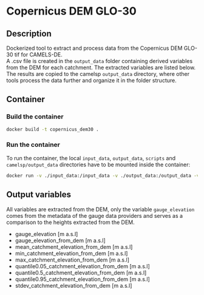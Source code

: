 # Copernicus DEM GLO-30

## Description

Dockerized tool to extract and process data from the Copernicus DEM GLO-30 tif for CAMELS-DE.  
A .csv file is created in the `output_data` folder containing derived variables from the DEM for each catchment. The extracted variables are listed below.  
The results are copied to the camelsp `output_data` directory, where other tools process the data further and organize it in the folder structure.

## Container

### Build the container

```bash
docker build -t copernicus_dem30 .
```

### Run the container

To run the container, the local `input_data`, `output_data`, `scripts` and `camelsp/output_data` directories have to be mounted inside the container:

```bash
docker run -v ./input_data:/input_data -v ./output_data:/output_data -v ./scripts:/scripts -v /path/to/local/camelsp/output_data:/camelsp/output_data -it --rm copernicus_dem30
```

## Output variables

All variables are extracted from the DEM, only the variable `gauge_elevation` comes from the metadata of the gauge data providers and serves as a comparison to the heights extracted from the DEM.

- gauge_elevation [m a.s.l]
- gauge_elevation_from_dem [m a.s.l]
- mean_catchment_elevation_from_dem [m a.s.l]
- min_catchment_elevation_from_dem [m a.s.l]
- max_catchment_elevation_from_dem [m a.s.l]
- quantile0.05_catchment_elevation_from_dem [m a.s.l]
- quantile0.5_catchment_elevation_from_dem [m a.s.l]
- quantile0.95_catchment_elevation_from_dem [m a.s.l]
- stdev_catchment_elevation_from_dem [m a.s.l]
